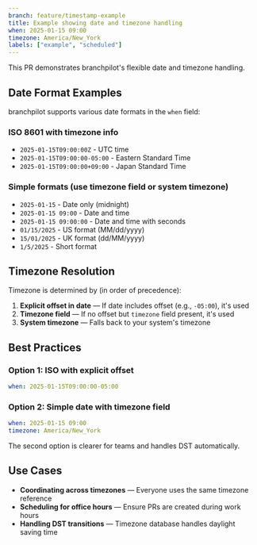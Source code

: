 ```yaml
---
branch: feature/timestamp-example
title: Example showing date and timezone handling
when: 2025-01-15 09:00
timezone: America/New_York
labels: ["example", "scheduled"]
---
```


This PR demonstrates branchpilot's flexible date and timezone handling.

## Date Format Examples

branchpilot supports various date formats in the `when` field:

### ISO 8601 with timezone info
- `2025-01-15T09:00:00Z` - UTC time
- `2025-01-15T09:00:00-05:00` - Eastern Standard Time
- `2025-01-15T09:00:00+09:00` - Japan Standard Time

### Simple formats (use timezone field or system timezone)
- `2025-01-15` - Date only (midnight)
- `2025-01-15 09:00` - Date and time
- `2025-01-15 09:00:00` - Date and time with seconds
- `01/15/2025` - US format (MM/dd/yyyy)
- `15/01/2025` - UK format (dd/MM/yyyy)
- `1/5/2025` - Short format

## Timezone Resolution

Timezone is determined by (in order of precedence):

1. **Explicit offset in date** — If date includes offset (e.g., `-05:00`), it's used
2. **Timezone field** — If no offset but `timezone` field present, it's used
3. **System timezone** — Falls back to your system's timezone

## Best Practices

### Option 1: ISO with explicit offset
```yaml
when: 2025-01-15T09:00:00-05:00
```

### Option 2: Simple date with timezone field
```yaml
when: 2025-01-15 09:00
timezone: America/New_York
```

The second option is clearer for teams and handles DST automatically.

## Use Cases

- **Coordinating across timezones** — Everyone uses the same timezone reference
- **Scheduling for office hours** — Ensure PRs are created during work hours
- **Handling DST transitions** — Timezone database handles daylight saving time